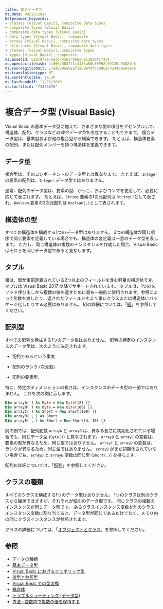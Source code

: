 ```yaml
---
title: 複合データ型
ms.date: 04/25/2017
helpviewer_keywords:
- classes [Visual Basic], composite data types
- composite types [Visual Basic]
- composite data types [Visual Basic]
- data types [Visual Basic], composite
- arrays [Visual Basic], composite data types
- structures [Visual Basic], composite data types
- classes [Visual Basic], composite types
- types [Visual Basic], composite
ms.assetid: 62970f2e-52c0-4369-8963-613820f1f434
ms.openlocfilehash: 1c099c5082f1c4173a50c70998c99135c94821e6
ms.sourcegitcommit: 17ee6605e01ef32506f8fdc686954244ba6911de
ms.translationtype: MT
ms.contentlocale: ja-JP
ms.lasthandoff: 11/22/2019
ms.locfileid: "74346376"
---
```

# <a name="composite-data-types-visual-basic"></a>複合データ型 (Visual Basic)
Visual Basic の基本データ型に加えて、さまざまな型の項目をアセンブルして、構造体、配列、クラスなどの*複合データ型*を作成することもできます。 複合データ型は、基本型および他の複合型から構築できます。 たとえば、構造体要素の配列、または配列メンバーを持つ構造体を定義できます。  
  
## <a name="data-types"></a>データ型  
 複合型は、そのコンポーネントのデータ型とは異なります。 たとえば、`Integer` の要素の配列は、`Integer` データ型ではありません。  
  
 通常、配列のデータ型は、要素の型、かっこ、およびコンマを使用して、必要に応じて表されます。 たとえば、`String` 要素の1次元配列は `String()`として表され、`Boolean` 要素の2次元配列は `Boolean(,)`として表されます。  
  
## <a name="structure-types"></a>構造体の型  
 すべての構造体を構成する1つのデータ型はありません。 2つの構造体が同じ順序で同じ要素を定義している場合でも、構造体の各定義は一意のデータ型を表します。 ただし、同じ構造体の複数のインスタンスを作成した場合、Visual Basic はそれらを同じデータ型であると見なします。  
  
## <a name="tuples"></a>タプル

組は、型が事前定義されている2つ以上のフィールドを含む軽量の構造体です。 タプルは Visual Basic 2017 以降でサポートされています。 タプルは、1つのメソッド呼び出しから複数の値を返すために最も一般的に使用されます。参照によって引数を渡したり、返されたフィールドをより重いクラスまたは構造体にパッケージ化したりする必要はありません。 組の詳細については、「[組](tuples.md)」を参照してください。

## <a name="array-types"></a>配列型  
 すべての配列を構成する1つのデータ型はありません。 配列の特定のインスタンスのデータ型は、次のように決定されます。  
  
- 配列であるという事実  
  
- 配列のランク (次元数)  
  
- 配列の要素型。  
  
 特に、特定のディメンションの長さは、インスタンスのデータ型の一部ではありません。 これを次の例に示します。  
  
```vb  
Dim arrayA( ) As Byte = New Byte(12) {}  
Dim arrayB( ) As Byte = New Byte(100) {}  
Dim arrayC( ) As Short = New Short(100) {}  
Dim arrayD( , ) As Short  
Dim arrayE( , ) As Short = New Short(4, 10) {}  
```  
  
 前の例では、配列変数 `arrayA` と `arrayB` は、異なる長さに初期化されている場合でも、同じデータ型 (`Byte()`) と見なされます。 `arrayB` と `arrayC` の変数は、要素の型が異なるため、同じ型ではありません。 `arrayC` と `arrayD` の変数は、ランクが異なるため、同じ型ではありません。 `arrayD` がまだ初期化されていない場合でも、`arrayD` と `arrayE` 変数は同じ型 (`Short(,)`) を持ちます。  
  
 配列の詳細については、「[配列](../../../../visual-basic/programming-guide/language-features/arrays/index.md)」を参照してください。  
  
## <a name="class-types"></a>クラスの種類  
 すべてのクラスを構成する1つのデータ型はありません。 1つのクラスは別のクラスから継承できますが、それぞれが個別のデータ型です。 同じクラスの複数のインスタンスが同じデータ型です。 あるクラスインスタンス変数を別のクラスインスタンス変数に割り当てると、データ型が同じであるだけでなく、メモリ内の同じクラスインスタンスが参照されます。  
  
 クラスの詳細については、「[オブジェクトとクラス](../../../../visual-basic/programming-guide/language-features/objects-and-classes/index.md)」を参照してください。  
  
## <a name="see-also"></a>参照

- [データの種類](../../../../visual-basic/programming-guide/language-features/data-types/index.md)
- [基本データ型](../../../../visual-basic/programming-guide/language-features/data-types/elementary-data-types.md)
- [Visual Basic におけるジェネリック型](../../../../visual-basic/programming-guide/language-features/data-types/generic-types.md)
- [値型と参照型](../../../../visual-basic/programming-guide/language-features/data-types/value-types-and-reference-types.md)
- [Visual Basic での型変換](../../../../visual-basic/programming-guide/language-features/data-types/type-conversions.md)
- [構造体](../../../../visual-basic/programming-guide/language-features/data-types/structures.md)
- [トラブルシューティング (データ型)](../../../../visual-basic/programming-guide/language-features/data-types/troubleshooting-data-types.md)
- [方法 : 変数内で複数の値を保持する](../../../../visual-basic/programming-guide/language-features/data-types/how-to-hold-more-than-one-value-in-a-variable.md)
